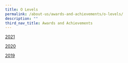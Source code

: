 ```yaml
---
title: O Levels
permalink: /about-us/awards-and-achievements/o-levels/
description: ""
third_nav_title: Awards and Achievements
---
```

[2021](https://compassvalesec.moe.edu.sg/our-purpose/awards-achievements/academics/o-levels/2021/)

[2020](/our-purpose/awards-achievements/academics/o-levels/2020/)

[2019](/our-purpose/awards-achievements/academics/o-levels/2019/)